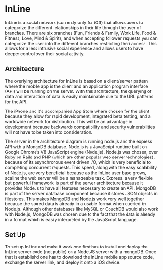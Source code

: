 # InLine

InLine is a social network (currently only for iOS) that allows users to categorize the different relationships in their life through the user of branches. There are six branches (Fun, Friends & Family, Work Life, Food & Fitness, Love, Mind & Spirit), and when accepting follower requests you can categorize the user into the different branches restricting theri access. This allows for a less intrusive social experience and allows users to have deeper control over their social activity.

## Architecture

The overlying architecture for InLine is based on a client/server pattern where the mobile app is the client and an application program interface (API) will be running on the server. With this architecture, the querying of data and interaction of data is easily maintainable due to the URL patterns for the API. 

The iPhone and it's accompanied App Store where chosen for the client because they allow for rapid development, integrated beta testing, and a worldwide network for distribution. This will be an advantage in development because backwards compatibility and security vulnerabilities will not have to be taken into consideration. 

The server in the architecture diagram is running node.js and the express API with a MongoDB database. Node.js is a JavaScript runtime built on Google Chrome’s V8 JavaScript engine (Node.js). Node.js was chosen, over Ruby on Rails and PHP (which are other popular web server technologies), because of its asynchronous event driven I/O, which is very beneficial to completing concurrent requests. This speed, along with the easy scalability of Node.js, are very beneficial because as the InLine user base grows, scaling the web server will be a manageable task. Express, a very flexible but powerful framework, is part of the server architecture because it provides Node.js to have all features necessary to create an API. MongoDB is part of the server database component because it stores JSON objects in filestores. This makes MongoDB and Node.js work very well together because the stored data is already in a usable format when queried by Node.js. Although other databases like MySQL or CouchDB would also work with Node.js, MongoDB was chosen due to the fact that the data is already in a format which is easily interpreted by the JavaScript language. 

## Set Up

To set up InLine and make it work one first has to install and deploy the InLine server code (not public) on a Node.JS server with a mongoDB. Once that is establishd one has to download the InLine mobile app source code, exchange the server link, and deploy it onto a iOS device.